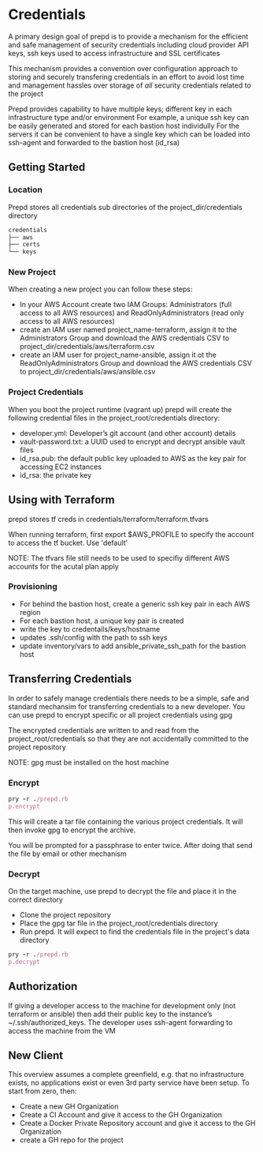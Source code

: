 # Credentials

A primary design goal of prepd is to provide a mechanism for the efficient and safe management of security credentials
including cloud provider API keys, ssh keys used to access infrastructure and SSL certificates

This mechanism provides a convention over configuration approach to storing and securely transfering credentials in an
effort to avoid lost time and management hassles over storage of *all* security credentials related to the project

Prepd provides capability to have multiple keys; different key in each infrastructure type and/or environment
For example, a unique ssh key can be easily generated and stored for each bastion host individully
For the servers it can be convenient to have a single key which can be loaded into ssh-agent and forwarded to the bastion host (id_rsa)

## Getting Started

### Location

Prepd stores all credentials sub directories of the project_dir/credentials directory

```bash
credentials
├── aws
├── certs
└── keys
```

### New Project

When creating a new project you can follow these steps:

- In your AWS Account create two IAM Groups: Administrators (full access to all AWS resources) and ReadOnlyAdministrators (read only access to all AWS resources)
- create an IAM user named project_name-terraform, assign it to the Administrators Group and download the AWS credentials CSV to project_dir/credentials/aws/terraform.csv
- create an IAM user for project_name-ansible, assign it ot the ReadOnlyAdministrators Group and download the AWS credentials CSV to project_dir/credentials/aws/ansible.csv

### Project Credentials

When you boot the project runtime (vagrant up) prepd will create the following credential files in the project_root/credentials directory:

- developer.yml: Developer’s git account (and other account) details
- vault-password.txt: a UUID used to encrypt and decrypt ansible vault files
- id_rsa.pub: the default public key uploaded to AWS as the key pair for accessing EC2 instances
- id_rsa: the private key


## Using with Terraform

prepd stores tf creds in  credentials/terraform/terraform.tfvars

When running terraform, first export $AWS_PROFILE to specify the account to access the tf bucket. Use 'default'

NOTE: The tfvars file still needs to be used to specifiy different AWS accounts for the acutal plan apply

### Provisioning

- For behind the bastion host, create a generic ssh key pair in each AWS region
- For each bastion host, a unique key pair is created
- write the key to credentails/keys/hostname
- updates .ssh/config with the path to ssh keys
- update inventory/<service>vars to add ansible_private_ssh_path for the bastion host


## Transferring Credentials

In order to safely manage credentials there needs to be a simple, safe and standard mechansim for transferring credentials to a new developer.
You can use prepd to encrypt specific or all project credentials using gpg

The encrypted credentials are written to and read from the project_root/credentials so that they are not accidentally
committed to the project repository

NOTE: gpg must be installed on the host machine

### Encrypt

```ruby
pry -r ./prepd.rb
p.encrypt
```

This will create a tar file containing the various project credentials. It will then invoke gpg to encrypt the archive.

You will be prompted for a passphrase to enter twice. After doing that send the file by email or other mechanism

### Decrypt

On the target machine, use prepd to decrypt the file and place it in the correct directory

- Clone the project repository
- Place the gpg tar file in the project_root/credentials directory
- Run prepd. It will expect to find the credentials file in the project's data directory

```ruby
pry -r ./prepd.rb
p.decrypt
```

## Authorization

If giving a developer access to the machine for development only (not terraform or ansible) then add their public key to the
instance’s ~/.ssh/authorized_keys. The developer uses ssh-agent forwarding to access the machine from the VM


## New Client

This overview assumes a complete greenfield, e.g. that no infrastructure exists, no applications exist or even 3rd
party service have been setup. To start from zero, then:

- Create a new GH Organization
- Create a CI Account and give it access to the GH Organization
- Create a Docker Private Repository account and give it access to the GH Organization
- create a GH repo for the project

